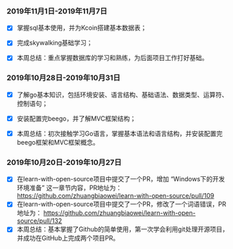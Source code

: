 ### 2019年11月1日-2019年11月7日

- [x] 掌握sql基本使用，并为Kcoin搭建基本数据表；
- [x] 完成skywalking基础学习；
- [x] 本周总结：重点掌握数据库的学习和熟练，为后面项目工作打好基础。



### 2019年10月28日-2019年10月31日

- [x] 了解go基本知识，包括环境安装、语言结构、基础语法、数据类型、运算符、控制语句；
- [x] 安装配置完beego，并了解MVC框架结构；
- [x] 本周总结：初次接触学习Go语言，掌握基本语法和语言结构，并安装配置完beego框架和MVC框架概念。





### 2019年10月20日-2019年10月27日

- [x] 在learn-with-open-source项目中提交了一个PR，增加 “Windows下的开发环境准备” 这一章节内容，PR地址为： https://github.com/zhuangbiaowei/learn-with-open-source/pull/109 
- [x] 在learn-with-open-source项目中提交了一个PR，修改了一个词语错误，PR地址为： https://github.com/zhuangbiaowei/learn-with-open-source/pull/132 
- [x] 本周总结：基本掌握了Github的简单使用，第一次学会利用git处理开源项目，并成功在GitHub上完成两个项目PR。